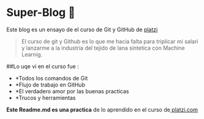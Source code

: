 # Super-Blog 💚 
Este blog es un ensayo de el curso de Git y GitHub de [platzi](https://platzi.com/ "platzi")
>El curso de git y Github es lo que me hacia falta para triplicar mi salari y lanzarme a la industria del tejido de lana sintetica con  Machine Learnig.


##Lo uqe vi en el curso fue :

- *Todos los comandos de Git
- *Flujo de trabajo en GitHub
- *El verdadero amor por las buenas practicas 
- *Trucos y herramientas 

**Este Readme.md es una practica** de lo aprendido en el curso de[ platzi.com ](http://platzi.com " platzi.com ")
